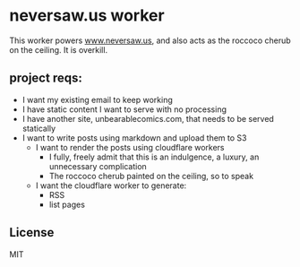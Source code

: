 # neversaw.us worker

This worker powers www.neversaw.us, and also acts as the roccoco cherub on the
ceiling. It is overkill.

## project reqs:

- I want my existing email to keep working
- I have static content I want to serve with no processing
- I have another site, unbearablecomics.com, that needs to be served statically
- I want to write posts using markdown and upload them to S3
    - I want to render the posts using cloudflare workers
        - I fully, freely admit that this is an indulgence, a luxury, an unnecessary complication
        - The roccoco cherub painted on the ceiling, so to speak
    - I want the cloudflare worker to generate:
        - RSS
        - list pages

## License

MIT
